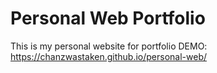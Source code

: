 # Personal Web Portfolio
This is my personal website for portfolio
DEMO: https://chanzwastaken.github.io/personal-web/
